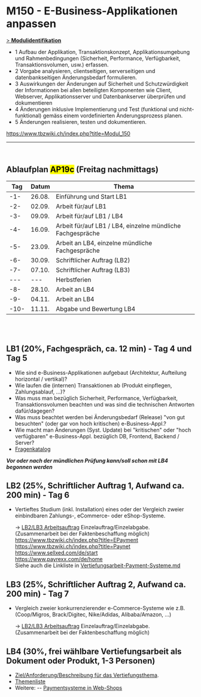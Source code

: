 # M150 - E-Business-Applikationen anpassen

[> **Modulidentifikation** ](https://www.modulbaukasten.ch/modul/1875c9da-716c-eb11-b0b1-000d3a830b2b)
- 1	Aufbau der Applikation, Transaktionskonzept, Applikationsumgebung und Rahmenbedingungen (Sicherheit, Performance, Verfügbarkeit, Transaktionsvolumen, usw.) erfassen.
- 2	Vorgabe analysieren, clientseitigen, serverseitigen und datenbankseitigen Änderungsbedarf formulieren.
- 3 Auswirkungen der Änderungen auf Sicherheit und Schutzwürdigkeit der Informationen bei allen beteiligten Komponenten wie Client, Webserver, Applikationsserver und Datenbankserver überprüfen und dokumentieren
- 4 Änderungen inklusive Implementierung und Test (funktional und nicht-funktional) gemäss einem vordefinierten Änderungsprozess planen.
- 5 Änderungen realisieren, testen und dokumentieren.


<https://www.tbzwiki.ch/index.php?title=Modul_150>

<hr>

<br>

## Ablaufplan <mark>AP19c</mark> (Freitag nachmittags)
| Tag  | Datum | Thema                         |
| ---- | ----- | -----                         |
|  -1- | 26.08.| Einführung und Start LB1      |
|  -2- | 02.09.| Arbeit für/auf LB1            |
|  -3- | 09.09.| Arbeit für/auf LB1 / LB4      |
|  -4- | 16.09.| Arbeit für/auf LB1 / LB4, einzelne mündliche Fachgespräche   |
|  -5- | 23.09.| Arbeit an LB4, einzelne mündliche Fachgespräche  |
|  -6- | 30.09.| Schriftlicher Auftrag (LB2)   |
|  -7- | 07.10.| Schriftlicher Auftrag (LB3)   |
|  --- |  ---  | Herbstferien                  |
|  -8- | 28.10.| Arbeit an LB4                 |
|  -9- | 04.11.| Arbeit an LB4                 |
| -10- | 11.11.| Abgabe und Bewertung LB4      |

<br>
<br>

## LB1 (20%, Fachgespräch, ca. 12 min) - **Tag 4** und **Tag 5**
- Wie sind e-Business-Applikationen aufgebaut (Architektur, Aufteilung horizontal / vertikal)?
- Wie laufen die (internen) Transaktionen ab (Produkt einpflegen, Zahlungsablauf, ...)?
- Was muss man bezüglich Sicherheit, Performance, Verfügbarkeit, Transaktionsvolumen beachten und was sind die technischen Antworten dafür/dagegen?
- Was muss beachtet werden bei Änderungsbedarf (Release) "von gut besuchten" (oder gar von hoch kritischen) e-Business-Appl.?
- Wie macht man Änderungen (Syst. Update) bei "kritischen" oder "hoch verfügbaren" e-Business-Appl. bezüglich DB, Frontend, Backend / Server?
- [Fragenkatalog](./docs/M150_LB1_Fragenkatalog.pdf)

**_Vor oder nach der mündlichen Prüfung kann/soll schon mit LB4 begonnen werden_**

## LB2 (25%, Schriftlicher Auftrag 1, Aufwand ca. 200 min) - **Tag 6**
- Vertieftes Studium (inkl. Installation) eines oder der Vergleich 
zweier einbindbaren Zahlungs-, eCommerce- oder eShop-Systeme.

	-> [LB2/LB3 Arbeitsauftrag](./docs/M150_LB2_Arbeitsauftrag.pdf) Einzelauftrag/Einzelabgabe. (Zusammenarbeit bei der Faktenbeschaffung möglich)
	<br><https://www.tbzwiki.ch/index.php?title=EPayment>
	<br><https://www.tbzwiki.ch/index.php?title=Paynet>
	<br><https://www.sellxed.com/de/start>
	<br><https://www.payrexx.com/de/home>
	<br>Siehe auch die Linkliste in [Vertiefungsarbeit-Payment-Systeme.md](./Vertiefungsarbeit-Payment-Systeme.md)

## LB3 (25%, Schriftlicher Auftrag 2, Aufwand ca. 200 min) - **Tag 7**
- Vergleich zweier konkurrenzierender e-Commerce-Systeme wie z.B. (Coop/Migros, Brack/Digitec, Nike/Adidas, Alibaba/Amazon, ...)

	-> [LB2/LB3 Arbeitsauftrag](./docs/M150_LB2_Arbeitsauftrag.pdf) Einzelauftrag/Einzelabgabe. (Zusammenarbeit bei der Faktenbeschaffung möglich)

## LB4 (30%, frei wählbare Vertiefungsarbeit als Dokument oder Produkt, 1-3 Personen) 
- [Ziel/Anforderung/Beschreibung für das Vertiefungsthema](./docs/M150_LB3_Vertiefungsthema.pdf).
- [Themenliste](https://www.tbzwiki.ch/index.php?title=Themenliste_Modul_150)
- Weitere:
	-- [Paymentsysteme in Web-Shops](./Vertiefungsarbeit-Payment-Systeme.md)

